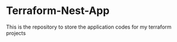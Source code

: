 # Terraform-Nest-App
This is the repository to store the application codes for my terraform projects
